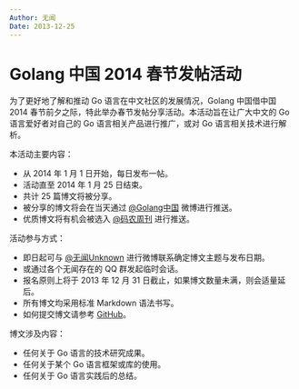 ```yaml
---
Author: 无闻
Date: 2013-12-25
---
```


# Golang 中国 2014 春节发帖活动

为了更好地了解和推动 Go 语言在中文社区的发展情况，Golang 中国借中国 2014 春节前夕之际，特此举办春节发帖分享活动。本活动旨在让广大中文的 Go 语言爱好者对自己的 Go 语言相关产品进行推广，或对 Go 语言相关技术进行解析。

本活动主要内容：

- 从 2014 年 1 月 1 日开始，每日发布一帖。
- 活动直至 2014 年 1 月 25 日结束。
- 共计 25 篇博文将被分享。
- 被分享的博文将会在当天通过 [@Golang中国](http://www.weibo.com/p/1005053211200050/home) 微博进行推送。
- 优质博文将有机会被选入 [@码农周刊](http://weibo.com/manongIOweekly) 进行推送。

活动参与方式：

- 即日起可与 [@无闻Unknown](http://weibo.com/Obahua) 进行微博联系确定博文主题与发布日期。
- 或通过各个无闻存在的 QQ 群发起临时会话。
- 报名原则上将于 2013 年 12 月 31 日截止，如果博文数量未满，则会适量延后。
- 所有博文均采用标准 Markdown 语法书写。
- 如何提交博文请参考 [GitHub](https://github.com/Unknwon/gcblog/blob/master/README.md)。

博文涉及内容：

- 任何关于 Go 语言的技术研究成果。
- 任何关于某个 Go 语言框架或库的使用。
- 任何关于 Go 语言实践后的总结。
